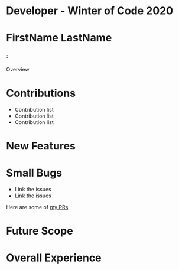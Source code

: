 # Developer - Winter of Code 2020

# FirstName LastName

### <Organisation Name> : <Project Name>

Overview

# Contributions

- Contribution list
- Contribution list
- Contribution list

# New Features

# Small Bugs

- Link the issues
- Link the issues

Here are some of [my PRs]()

# Future Scope

# Overall Experience
